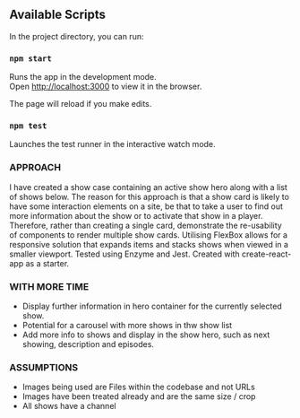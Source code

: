 ## Available Scripts

In the project directory, you can run:

### `npm start`

Runs the app in the development mode.<br>
Open [http://localhost:3000](http://localhost:3000) to view it in the browser.

The page will reload if you make edits.<br>

### `npm test`

Launches the test runner in the interactive watch mode.<br>

### APPROACH

I have created a show case containing an active show hero along with a list of shows below.
The reason for this approach is that a show card is likely to have some interaction elements on a site,
be that to take a user to find out more information about the show or to activate that show in a player.
Therefore, rather than creating a single card, demonstrate the re-usability of components to render multiple
show cards.
Utilising FlexBox allows for a responsive solution that expands items and stacks shows when viewed in a smaller viewport.
Tested using Enzyme and Jest.
Created with create-react-app as a starter.

### WITH MORE TIME

- Display further information in hero container for the currently selected show.
- Potential for a carousel with more shows in thw show list
- Add more info to shows and display in the show hero, such as next showing, description and episodes.

### ASSUMPTIONS

- Images being used are Files within the codebase and not URLs
- Images have been treated already and are the same size / crop
- All shows have a channel
